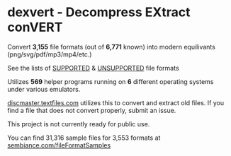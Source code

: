 # dexvert - **D**ecompress **EX**tract con**VERT**
Convert **3,155** file formats (out of **6,771** known) into modern equilivants (png/svg/pdf/mp3/mp4/etc.)

See the lists of [SUPPORTED](SUPPORTED.md) & [UNSUPPORTED](UNSUPPORTED.md) file formats

Utilizes **569** helper programs running on **6** different operating systems under various emulators.

[discmaster.textfiles.com](http://discmaster.textfiles.com/) utilizes this to convert and extract old files. If you find a file that does not convert properly, submit an issue.

This project is not currently ready for public use.

You can find 31,316 sample files for 3,553 formats at [sembiance.com/fileFormatSamples](https://sembiance.com/fileFormatSamples/)
